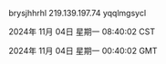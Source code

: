 brysjhhrhl 219.139.197.74 yqqlmgsycl

2024年 11月 04日 星期一 08:40:02 CST

2024年 11月 04日 星期一 00:40:02 GMT

